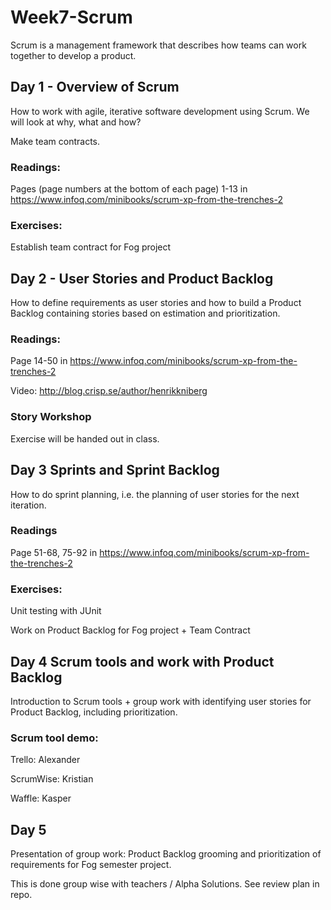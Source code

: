 # Week7-Scrum
Scrum is a management framework that describes how teams can work together to develop a product.

## Day 1 - Overview of Scrum
How to work with agile, iterative software development using Scrum. We will look at why, what and how?

Make team contracts.

### Readings:
Pages (page numbers at the bottom of each page) 1-13 in https://www.infoq.com/minibooks/scrum-xp-from-the-trenches-2

### Exercises:
Establish team contract for Fog project

## Day 2 - User Stories and Product Backlog
How to define requirements as user stories and how to build a Product Backlog containing stories based on estimation and prioritization.


### Readings:
Page 14-50 in https://www.infoq.com/minibooks/scrum-xp-from-the-trenches-2

Video: http://blog.crisp.se/author/henrikkniberg


### Story Workshop
Exercise will be handed out in class.

## Day 3 Sprints and Sprint Backlog
How to do sprint planning, i.e. the planning of user stories for the next iteration.

### Readings

Page 51-68, 75-92 in https://www.infoq.com/minibooks/scrum-xp-from-the-trenches-2

### Exercises:
Unit testing with JUnit

Work on Product Backlog for Fog project + Team Contract

## Day 4 Scrum tools and work with Product Backlog
Introduction to Scrum tools + group work with identifying user stories for Product Backlog, including prioritization.
 
### Scrum tool demo:
Trello: Alexander

ScrumWise: Kristian

Waffle: Kasper

## Day 5
Presentation of group work: Product Backlog grooming and prioritization of requirements for Fog semester project. 

This is done group wise with teachers / Alpha Solutions. See review plan in repo.
